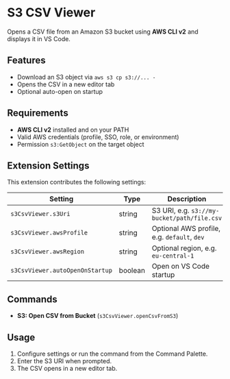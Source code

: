 # S3 CSV Viewer

Opens a CSV file from an Amazon S3 bucket using **AWS CLI v2** and displays it in VS Code.

## Features

- Download an S3 object via `aws s3 cp s3://... -`
- Opens the CSV in a new editor tab
- Optional auto-open on startup

## Requirements

- **AWS CLI v2** installed and on your PATH
- Valid AWS credentials (profile, SSO, role, or environment)
- Permission `s3:GetObject` on the target object

## Extension Settings

This extension contributes the following settings:

| Setting                         | Type    | Description                                 |
| ------------------------------- | ------- | ------------------------------------------- |
| `s3CsvViewer.s3Uri`             | string  | S3 URI, e.g. `s3://my-bucket/path/file.csv` |
| `s3CsvViewer.awsProfile`        | string  | Optional AWS profile, e.g. `default`, `dev` |
| `s3CsvViewer.awsRegion`         | string  | Optional region, e.g. `eu-central-1`        |
| `s3CsvViewer.autoOpenOnStartup` | boolean | Open on VS Code startup                     |

## Commands

- **S3: Open CSV from Bucket** (`s3CsvViewer.openCsvFromS3`)

## Usage

1. Configure settings or run the command from the Command Palette.
2. Enter the S3 URI when prompted.
3. The CSV opens in a new editor tab.
